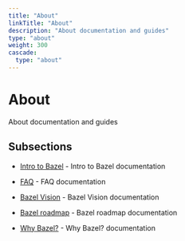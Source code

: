 ```yaml
---
title: "About"
linkTitle: "About"
description: "About documentation and guides"
type: "about"
weight: 300
cascade:
  type: "about"
---
```


# About


About documentation and guides





## Subsections


- [Intro to Bazel](intro) - Intro to Bazel documentation

- [FAQ](faq) - FAQ documentation

- [Bazel Vision](vision) - Bazel Vision documentation

- [Bazel roadmap](roadmap) - Bazel roadmap documentation

- [Why Bazel?](why) - Why Bazel? documentation

